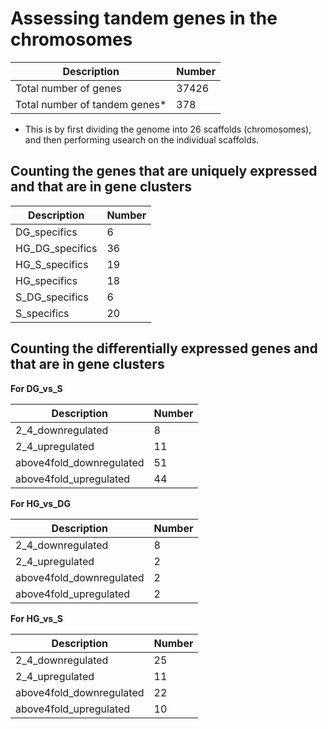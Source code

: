 # Assessing tandem genes in the chromosomes


Description | Number
-- | --
Total number of genes | 37426
Total number of tandem genes* | 378

* This is by first dividing the genome into 26 scaffolds (chromosomes), 
and then performing usearch on the individual scaffolds.

## Counting the genes that are uniquely expressed and that are in gene clusters

Description | Number
-- | --
DG_specifics | 6
HG_DG_specifics | 36
HG_S_specifics | 19
HG_specifics | 18
S_DG_specifics | 6
S_specifics | 20

## Counting the differentially expressed genes and that are in gene clusters

**For DG_vs_S**

Description | Number
-- | --
2_4_downregulated | 8
2_4_upregulated | 11
above4fold_downregulated | 51
above4fold_upregulated | 44

**For HG_vs_DG**

Description | Number
-- | --
2_4_downregulated | 8
2_4_upregulated | 2
above4fold_downregulated | 2
above4fold_upregulated | 2

**For HG_vs_S**

Description | Number
-- | --
2_4_downregulated | 25
2_4_upregulated | 11
above4fold_downregulated | 22
above4fold_upregulated | 10
